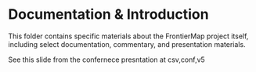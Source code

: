 # Documentation & Introduction
This folder contains specific materials about the FrontierMap project itself, including select documentation, commentary, and presentation materials. 

See this slide from the confernece presntation at csv,conf,v5
